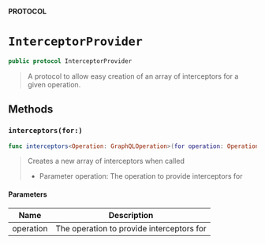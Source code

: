 **PROTOCOL**

# `InterceptorProvider`

```swift
public protocol InterceptorProvider
```

> A protocol to allow easy creation of an array of interceptors for a given operation.

## Methods
### `interceptors(for:)`

```swift
func interceptors<Operation: GraphQLOperation>(for operation: Operation) -> [ApolloInterceptor]
```

> Creates a new array of interceptors when called
>
> - Parameter operation: The operation to provide interceptors for

#### Parameters

| Name | Description |
| ---- | ----------- |
| operation | The operation to provide interceptors for |